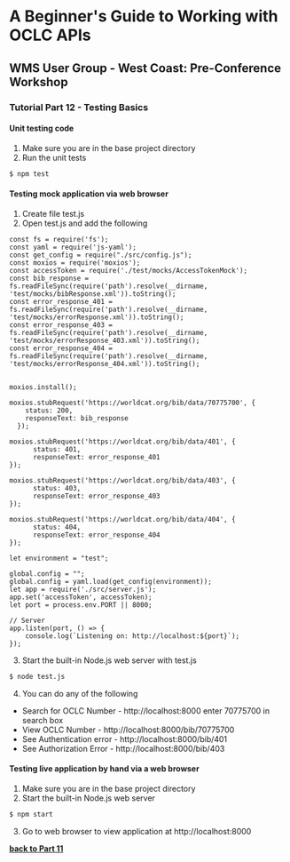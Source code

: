 # A Beginner's Guide to Working with OCLC APIs
## WMS User Group - West Coast: Pre-Conference Workshop
### Tutorial Part 12 - Testing Basics

#### Unit testing code
1. Make sure you are in the base project directory
2. Run the unit tests 
```bash
$ npm test
```

#### Testing mock application via web browser
1. Create file test.js
2. Open test.js and add the following

```
const fs = require('fs');
const yaml = require('js-yaml');
const get_config = require("./src/config.js");
const moxios = require('moxios');
const accessToken = require('./test/mocks/AccessTokenMock');
const bib_response = fs.readFileSync(require('path').resolve(__dirname, 'test/mocks/bibResponse.xml')).toString();
const error_response_401 = fs.readFileSync(require('path').resolve(__dirname, 'test/mocks/errorResponse.xml')).toString();
const error_response_403 = fs.readFileSync(require('path').resolve(__dirname, 'test/mocks/errorResponse_403.xml')).toString();
const error_response_404 = fs.readFileSync(require('path').resolve(__dirname, 'test/mocks/errorResponse_404.xml')).toString();


moxios.install();

moxios.stubRequest('https://worldcat.org/bib/data/70775700', {
    status: 200,
    responseText: bib_response
  }); 

moxios.stubRequest('https://worldcat.org/bib/data/401', {
      status: 401,
      responseText: error_response_401
});

moxios.stubRequest('https://worldcat.org/bib/data/403', {
      status: 403,
      responseText: error_response_403
});

moxios.stubRequest('https://worldcat.org/bib/data/404', {
      status: 404,
      responseText: error_response_404
});

let environment = "test";

global.config = "";
global.config = yaml.load(get_config(environment));
let app = require('./src/server.js');
app.set('accessToken', accessToken);
let port = process.env.PORT || 8000;

// Server
app.listen(port, () => {
    console.log(`Listening on: http://localhost:${port}`);
});
```

3. Start the built-in Node.js web server with test.js
```bash
$ node test.js
``` 

4. You can do any of the following
- Search for OCLC Number - http://localhost:8000 enter 70775700 in search box
- View OCLC Number - http://localhost:8000/bib/70775700
- See Authentication error - http://localhost:8000/bib/401
- See Authorization Error - http://localhost:8000/bib/403

#### Testing live application by hand via a web browser
1. Make sure you are in the base project directory
2. Start the built-in Node.js web server
```bash
$ npm start
```
3. Go to web browser to view application at http://localhost:8000

**[back to Part 11](tutorial-11.md)**